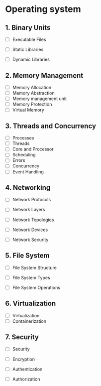 # Operating system

## 1. Binary Units 

- [ ] Executable Files
- [ ] Static Libraries
- [ ] Dynamic Libraries


## 2. Memory Management

- [ ] Memory Allocation
- [ ] Memory Abstraction
- [ ] Memory management unit
- [ ] Memory Protection
- [ ] Virtual Memory

## 3. Threads and Concurrency

- [ ] Processes
- [ ] Threads
- [ ] Core and Processor
- [ ] Scheduling
- [ ] Errors 
- [ ] Concurrency
- [ ] Event Handling

## 4. Networking

- [ ] Network Protocols
- [ ] Network Layers
- [ ] Network Topologies
- [ ] Network Devices
- [ ] Network Security


## 5. File System

- [ ] File System Structure
- [ ] File System Types
- [ ] File System Operations


## 6. Virtualization

- [ ] Virtualization
- [ ] Containerization

## 7. Security

- [ ] Security
- [ ] Encryption
- [ ] Authentication
- [ ] Authorization

